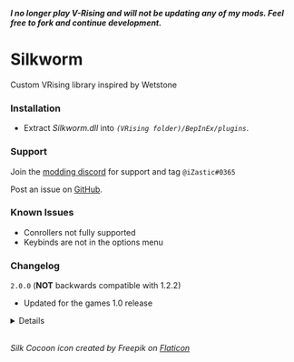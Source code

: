 ***I no longer play V-Rising and will not be updating any of my mods. Feel free to fork and continue development.***

# Silkworm

Custom VRising library inspired by Wetstone

### Installation

- Extract _Silkworm.dll_ into _`(VRising folder)/BepInEx/plugins`_.

### Support
Join the [modding discord](https://vrisingmods.com/discord) for support and tag `@iZastic#0365`

Post an issue on [GitHub](https://github.com/iZastic/vrising-silkworm/issues).

### Known Issues
- Conrollers not fully supported
- Keybinds are not in the options menu

### Changelog
`2.0.0` (**NOT** backwards compatible with 1.2.2)
- Updated for the games 1.0 release

<details>

`1.2.2`
- Updated to use BepInEx INativeDetour

`1.2.1`
- Clamp slider values to avoid issues

`1.2.0`
- Updated for Gloomrot

`1.1.0`
- Added world utils

`1.0.0`
- Initial release

</details>

<br />

_Silk Cocoon icon created by Freepik on [Flaticon](https://www.flaticon.com/free-icons/silkworm)_
